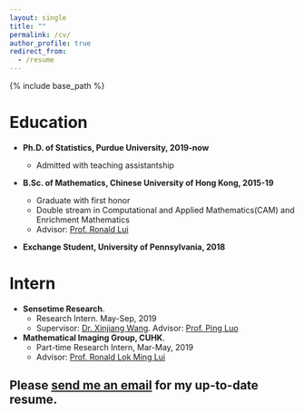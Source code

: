 ```yaml
---
layout: single
title: ""
permalink: /cv/
author_profile: true
redirect_from:
  - /resume
---
```


{% include base_path %}
# <i class="fa fa-fw fa-university "></i> Education #
* **Ph.D. of Statistics, Purdue University, 2019-now**
  * Admitted with teaching assistantship

* **B.Sc. of Mathematics, Chinese University of Hong Kong, 2015-19**
  * Graduate with first honor
  * Double stream in Computational and Applied Mathematics(CAM) and Enrichment Mathematics
  * Advisor: [Prof. Ronald Lui](https://www.math.cuhk.edu.hk/~lmlui/)
* **Exchange Student, University of Pennsylvania, 2018**
  
# <i class="fa fa-fw fa-briefcase "></i> Intern #
* **Sensetime Research**.
  * Research Intern. May-Sep, 2019
  * Supervisor: [Dr. Xinjiang Wang](https://scholar.google.com/citations?hl=en&user=q4lnWaoAAAAJ&view_op=list_works). Advisor: [Prof. Ping Luo](https://luoping.me)
* **Mathematical Imaging Group, CUHK**. 
  * Part-time Research Intern,  Mar-May, 2019
  * Advisor: [Prof. Ronald Lok Ming Lui](https://www.math.cuhk.edu.hk/~lmlui/)

## Please [send me an email](mailto:li3549@purdue.edu) for my up-to-date resume.  ##

